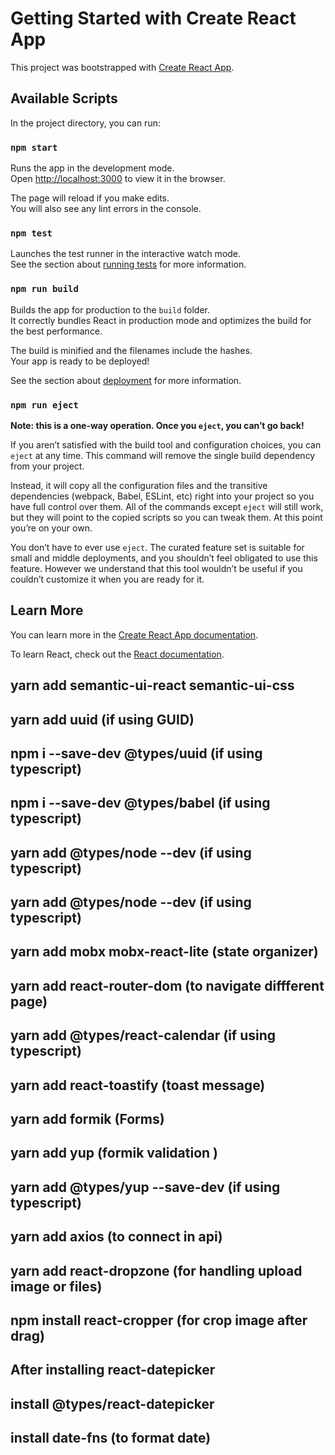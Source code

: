 # Getting Started with Create React App

This project was bootstrapped with [Create React App](https://github.com/facebook/create-react-app).

## Available Scripts

In the project directory, you can run:

### `npm start`

Runs the app in the development mode.\
Open [http://localhost:3000](http://localhost:3000) to view it in the browser.

The page will reload if you make edits.\
You will also see any lint errors in the console.

### `npm test`

Launches the test runner in the interactive watch mode.\
See the section about [running tests](https://facebook.github.io/create-react-app/docs/running-tests) for more information.

### `npm run build`

Builds the app for production to the `build` folder.\
It correctly bundles React in production mode and optimizes the build for the best performance.

The build is minified and the filenames include the hashes.\
Your app is ready to be deployed!

See the section about [deployment](https://facebook.github.io/create-react-app/docs/deployment) for more information.

### `npm run eject`

**Note: this is a one-way operation. Once you `eject`, you can’t go back!**

If you aren’t satisfied with the build tool and configuration choices, you can `eject` at any time. This command will remove the single build dependency from your project.

Instead, it will copy all the configuration files and the transitive dependencies (webpack, Babel, ESLint, etc) right into your project so you have full control over them. All of the commands except `eject` will still work, but they will point to the copied scripts so you can tweak them. At this point you’re on your own.

You don’t have to ever use `eject`. The curated feature set is suitable for small and middle deployments, and you shouldn’t feel obligated to use this feature. However we understand that this tool wouldn’t be useful if you couldn’t customize it when you are ready for it.

## Learn More

You can learn more in the [Create React App documentation](https://facebook.github.io/create-react-app/docs/getting-started).

To learn React, check out the [React documentation](https://reactjs.org/).



## yarn add semantic-ui-react semantic-ui-css
## yarn add uuid (if using GUID)
## npm i --save-dev @types/uuid (if using typescript)
## npm i --save-dev @types/babel (if using typescript)
## yarn add @types/node --dev (if using typescript)
## yarn add @types/node --dev (if using typescript)
## yarn add mobx mobx-react-lite (state organizer)
## yarn add react-router-dom (to navigate diffferent page)
## yarn add @types/react-calendar (if using typescript)
## yarn add react-toastify (toast message)
## yarn add formik (Forms)
## yarn add yup (formik  validation )
## yarn add @types/yup --save-dev (if using typescript)
## yarn add axios (to connect in api)
## yarn add react-dropzone (for handling upload image or files)
## npm install react-cropper (for crop image after drag)

## After installing react-datepicker
## install @types/react-datepicker
## install date-fns (to format date)
